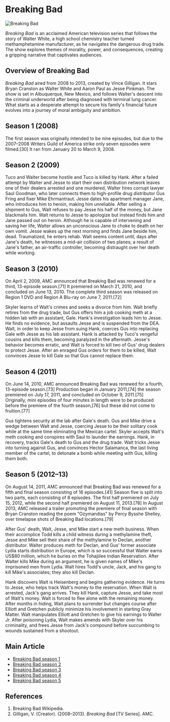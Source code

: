 # Breaking Bad
![Breaking Bad](https://i2.kknews.cc/oOqrfhdY10_-EM1lu-DUYgYiaNlf4Q8wYD90aLQ/0.jpg)

*Breaking Bad* is an acclaimed American television series that follows the story of Walter White, a high school chemistry teacher turned methamphetamine manufacturer, as he navigates the dangerous drug trade. The show explores themes of morality, power, and consequences, creating a gripping narrative that captivates audiences.

## Overview of Breaking Bad
*Breaking Bad* aired from 2008 to 2013, created by Vince Gilligan. It stars Bryan Cranston as Walter White and Aaron Paul as Jesse Pinkman. The show is set in Albuquerque, New Mexico, and follows Walter's descent into the criminal underworld after being diagnosed with terminal lung cancer. What starts as a desperate attempt to secure his family's financial future evolves into a journey of moral ambiguity and ambition.

## Season 1 (2008)
The first season was originally intended to be nine episodes, but due to the 2007–2008 Writers Guild of America strike only seven episodes were filmed.[30] It ran from January 20 to March 9, 2008.
## Season 2 (2009)
Tuco and Walter become hostile and Tuco is killed by Hank. After a failed attempt by Walter and Jesse to start their own distribution network leaves one of their dealers arrested and one murdered, Walter hires corrupt lawyer Saul Goodman, who later connects them to high-profile drug distributor Gus Fring and fixer Mike Ehrmantraut. Jesse dates his apartment manager Jane, who introduces him to heroin, making him unreliable. After selling a shipment to Gus, Walt refuses to pay Jesse his half of the money, but Jane blackmails him. Walt returns to Jesse to apologize but instead finds him and Jane passed out on heroin. Although he is capable of intervening and saving her life, Walter allows an unconscious Jane to choke to death on her own vomit. Jesse wakes up the next morning and finds Jane beside him, dead. Traumatized, he enters rehab. Walt seems content until, days after Jane's death, he witnesses a mid-air collision of two planes; a result of Jane's father, an air-traffic controller, becoming distraught over her death while working.
## Season 3 (2010)
On April 2, 2009, AMC announced that Breaking Bad was renewed for a third, 13-episode season.[71] It premiered on March 21, 2010, and concluded on June 13, 2010. The complete third season was released on Region 1 DVD and Region A Blu-ray on June 7, 2011.[72]

Skyler learns of Walt's crimes and seeks a divorce from him. Walt briefly retires from the drug trade, but Gus offers him a job cooking meth at a hidden lab with an assistant, Gale. Hank's investigation leads him to Jesse. He finds no evidence, but assaults Jesse and is suspended from the DEA. Walt, in order to keep Jesse from suing Hank, coerces Gus into replacing Gale with Jesse as his lab assistant. Hank is attacked by Tuco's vengeful cousins and kills them, becoming paralyzed in the aftermath. Jesse's behavior becomes erratic, and Walt is forced to kill two of Gus' drug dealers to protect Jesse. After an enraged Gus orders for them to be killed, Walt convinces Jesse to kill Gale so that Gus cannot replace them.



## Season 4 (2011)
On June 14, 2010, AMC announced Breaking Bad was renewed for a fourth, 13-episode season.[73] Production began in January 2011,[74] the season premiered on July 17, 2011, and concluded on October 9, 2011.[75] Originally, mini episodes of four minutes in length were to be produced before the premiere of the fourth season,[76] but these did not come to fruition.[77]

Gus tightens security at the lab after Gale's death. Gus and Mike drive a wedge between Walt and Jesse, coercing Jesse to be their solitary cook while at the same time eliminating the Mexican cartel. Skyler accepts Walt's meth cooking and conspires with Saul to launder the earnings. Hank, in recovery, tracks Gale's death to Gus and the drug trade. Walt tricks Jesse into turning against Gus, and convinces Hector Salamanca, the last living member of the cartel, to detonate a bomb while meeting with Gus, killing them both.
## Season 5 (2012–13)
On August 14, 2011, AMC announced that Breaking Bad was renewed for a fifth and final season consisting of 16 episodes.[41] Season five is split into two parts, each consisting of 8 episodes. The first half premiered on July 15, 2012, while the second half premiered on August 11, 2013.[78] In August 2013, AMC released a trailer promoting the premiere of final season with Bryan Cranston reading the poem "Ozymandias" by Percy Bysshe Shelley, over timelapse shots of Breaking Bad locations.[79]

After Gus' death, Walt, Jesse, and Mike start a new meth business. When their accomplice Todd kills a child witness during a methylamine theft, Jesse and Mike sell their share of the methylamine to Declan, another distributor. Walter produces meth for Declan, and Gus' former associate Lydia starts distribution in Europe, which is so successful that Walter earns US$80 million, which he buries on the Tohajiilee Indian Reservation. After Walter kills Mike during an argument, he is given names of Mike's imprisoned men from Lydia. Walt hires Todd's uncle, Jack, and his gang to kill Mike's associates; they also kill Declan.

Hank discovers Walt is Heisenberg and begins gathering evidence. He turns to Jesse, who helps track Walt's money to the reservation. When Walt is arrested, Jack's gang arrives. They kill Hank, capture Jesse, and take most of Walt's money. Walt is forced to flee alone with the remaining money. After months in hiding, Walt plans to surrender but changes course after Elliott and Gretchen publicly minimize his involvement in starting Gray Matter. Walt manipulates Elliott and Gretchen to give his earnings to Walter Jr. After poisoning Lydia, Walt makes amends with Skyler over his criminality, and frees Jesse from Jack's compound before succumbing to wounds sustained from a shootout.





## Main Article
- [Breaking Bad season 1](https://en.wikipedia.org/wiki/Breaking_Bad_season_1)
- [Breaking Bad season 2](https://en.wikipedia.org/wiki/Breaking_Bad_season_2)
- [Breaking Bad season 3](https://en.wikipedia.org/wiki/Breaking_Bad_season_3)
- [Breaking Bad season 4](https://en.wikipedia.org/wiki/Breaking_Bad_season_4)
- [Breaking Bad season 5](https://en.wikipedia.org/wiki/Breaking_Bad_season_5)

## References
1. Breaking Bad Wikipedia.
2. Gilligan, V. (Creator). (2008–2013). *Breaking Bad* [TV Series]. AMC.